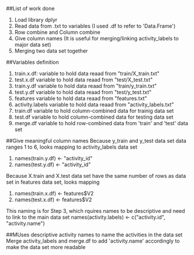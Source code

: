 ##List of work done
1. Load library dplyr
2. Read data from .txt to variables (I used .df to refer to 'Data.Frame')
3. Row combine and Column combine
4. Give column names (It is useful for merging/linking activity_labels to major data set)
5. Merging two data set together

##Variables definition
1. train.x.df: variable to hold data reaad from "train/X_train.txt"
2. test.x.df variable to hold data reaad from "test/X_test.txt"
3. train.y.df variable to hold data reaad from "train/y_train.txt"
4. test.y.df variable to hold data reaad from "test/y_test.txt"
5. features variable to hold data reaad from "features.txt"
6. activity.labels variable to hold data reaad from "activity_labels.txt"
7. train.df variable to hold column-combined data for trainig data set
8. test.df variable to hold column-combined data for testing data set
9. merge.df variable to hold row-combined data from 'train' and 'test' data set

##Give meaningful column names
Because y_train and y_test data set data ranges 1 to 6, looks mapping to activity_labels data set
1. names(train.y.df) <- "activity_id"
2. names(test.y.df) <- "activity_id"

Because X.train and X.test data set have the same number of rows as data set in features data set, looks mapping
1. names(train.x.df) <- features$V2
2. names(test.x.df) <- features$V2

This naming is for Step 3, which rquires names to be descriptive and need to link to the main data set
names(activity.labels) <- c("activity.id", "activity.name")

##MUses descriptive activity names to name the activities in the data set
Merge activity_labels and merge.df to add 'activity.name' accordingly to make the data set more readable
